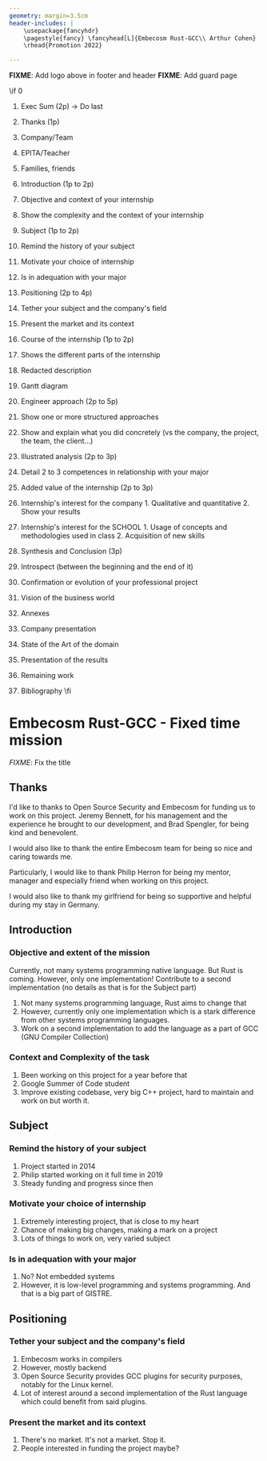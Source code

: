 ```yaml
---
geometry: margin=3.5cm
header-includes: |
    \usepackage{fancyhdr}
    \pagestyle{fancy} \fancyhead[L]{Embecosm Rust-GCC\\ Arthur Cohen}
    \rhead{Promotion 2022}

---
```


__FIXME__: Add logo above in footer and header
__FIXME__: Add guard page

\if 0
1. Exec Sum (2p) -> Do last

2. Thanks (1p)
  1. Company/Team
  2. EPITA/Teacher
  3. Families, friends

3. Introduction (1p to 2p)
  1. Objective and context of your internship
  2. Show the complexity and the context of your internship

4. Subject (1p to 2p)
  1. Remind the history of your subject
  2. Motivate your choice of internship
  3. Is in adequation with your major

5. Positioning (2p to 4p)
  1. Tether your subject and the company's field
  2. Present the market and its context

6. Course of the internship (1p to 2p)
  1. Shows the different parts of the internship
  2. Redacted description
  3. Gantt diagram

7. Engineer approach (2p to 5p)
  1. Show one or more structured approaches
  2. Show and explain what you did concretely (vs the company, the project, the team, the client...)

8. Illustrated analysis (2p to 3p)
  1. Detail 2 to 3 competences in relationship with your major

9. Added value of the internship (2p to 3p)
  1. Internship's interest for the company
    1. Qualitative and quantitative
    2. Show your results
  2. Internship's interest for the SCHOOL
    1. Usage of concepts and methodologies used in class
    2. Acquisition of new skills

10. Synthesis and Conclusion (3p)
  1. Introspect (between the beginning and the end of it)
  2. Confirmation or evolution of your professional project
  3. Vision of the business world

11. Annexes
  1. Company presentation
  2. State of the Art of the domain
  3. Presentation of the results
  4. Remaining work
  5. Bibliography
\fi

# Embecosm Rust-GCC - Fixed time mission

_FIXME_: Fix the title

## Thanks

I'd like to thanks to Open Source Security and Embecosm for funding us to work on this project. Jeremy Bennett, for his management and the experience he brought to our development, and Brad Spengler, for being kind and benevolent.

I would also like to thank the entire Embecosm team for being so nice and caring towards me.

Particularly, I would like to thank Philip Herron for being my mentor, manager and especially friend when working on this project.

I would also like to thank my girlfriend for being so supportive and helpful during my stay in Germany.

## Introduction

### Objective and extent of the mission

Currently, not many systems programming native language. But Rust is coming. However, only one implementation! Contribute to a second implementation (no details as that is for the Subject part)

1. Not many systems programming language, Rust aims to change that
2. However, currently only one implementation which is a stark difference from other systems programming languages.
3. Work on a second implementation to add the language as a part of GCC (GNU Compiler Collection)

### Context and Complexity of the task

1. Been working on this project for a year before that
2. Google Summer of Code student
3. Improve existing codebase, very big C++ project, hard to maintain and work on but worth it.

## Subject

### Remind the history of your subject

1. Project started in 2014
2. Philip started working on it full time in 2019
3. Steady funding and progress since then

### Motivate your choice of internship

1. Extremely interesting project, that is close to my heart
2. Chance of making big changes, making a mark on a project
3. Lots of things to work on, very varied subject

### Is in adequation with your major

1. No? Not embedded systems
2. However, it is low-level programming and systems programming. And that is a big part of GISTRE.

## Positioning

### Tether your subject and the company's field

1. Embecosm works in compilers
2. However, mostly backend
3. Open Source Security provides GCC plugins for security purposes, notably for the Linux kernel.
4. Lot of interest around a second implementation of the Rust language which could benefit from said plugins.

### Present the market and its context

1. There's no market. It's not a market. Stop it.
2. People interested in funding the project maybe?
